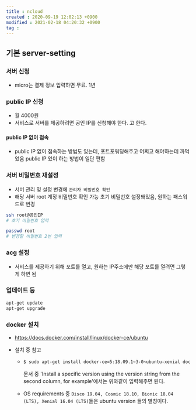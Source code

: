 ```yaml
---
title : ncloud
created : 2020-09-19 12:02:13 +0900
modified : 2021-02-18 04:20:32 +0900
tag : 
---
```

## 기본 server-setting

### 서버 신청

-   micro는 결제 정보 입력하면 무료. 1년

### public IP 신청

-   월 4000원
-   서비스로 서버를 제공하려면 공인 IP를 신청해야 한다. 고 한다.

#### public IP 없이 접속

-   public IP 없이 접속하는 방법도 있는데, 포트포워딩해주고 어쩌고 해야하는데 까먹었음 public IP 있이 하는 방법이 일단 편함

### 서버 비밀번호 재설정

-   서버 관리 및 설정 변경에 `관리자 비밀번호 확인`
-   해당 서버 root 계정 비밀번호 확인 가능 초기 비밀번호 설정돼있음, 원하는 패스워드로 변경

```bash
ssh root@공인IP
# 초기 비밀번호 입력

passwd root
# 변경할 비밀번호 2번 입력
```

### acg 설정

-   서비스를 제공하기 위해 포트를 열고, 원하는 IP주소에만 해당 포트를 열려면 그렇게 하면 됨

### 업데이트 등

```bash
apt-get update
apt-get upgrade
```

### docker 설치

-   https://docs.docker.com/install/linux/docker-ce/ubuntu
-   설치 중 참고

    -   ```bash
        $ sudo apt-get install docker-ce=5:18.09.1~3-0~ubuntu-xenial docker-ce-cli=5:18.09.1~3-0~ubuntu-xenial containerd.io
        ```

        문서 중 'Install a specific version using the version string from the second column, for example'에서는 위와같이 입력해주면 된다.

    -   OS requirements 중 `Disco 19.04, Cosmic 18.10, Bionic 18.04 (LTS), Xenial 16.04 (LTS)`들은 ubuntu version 들의 별칭이다.

